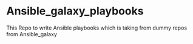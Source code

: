 # Ansible_galaxy_playbooks
This Repo to write Ansible playbooks which is taking from dummy repos from Ansible_galaxy
